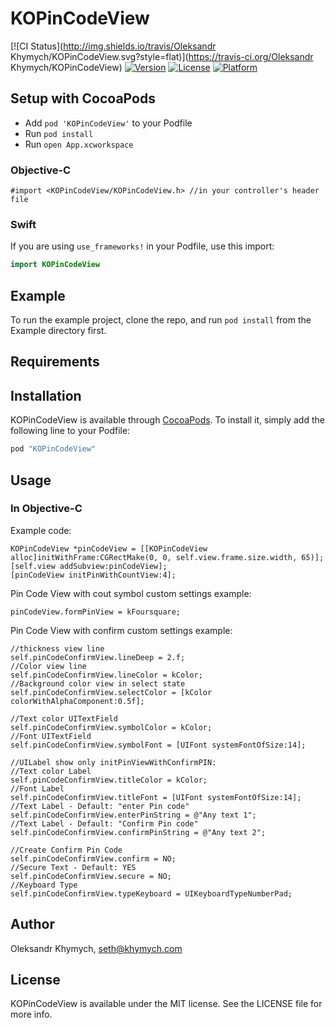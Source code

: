 # KOPinCodeView

[![CI Status](http://img.shields.io/travis/Oleksandr Khymych/KOPinCodeView.svg?style=flat)](https://travis-ci.org/Oleksandr Khymych/KOPinCodeView)
[![Version](https://img.shields.io/cocoapods/v/KOPinCodeView.svg?style=flat)](http://cocoapods.org/pods/KOPinCodeView)
[![License](https://img.shields.io/cocoapods/l/KOPinCodeView.svg?style=flat)](http://cocoapods.org/pods/KOPinCodeView)
[![Platform](https://img.shields.io/cocoapods/p/KOPinCodeView.svg?style=flat)](http://cocoapods.org/pods/KOPinCodeView)

## Setup with CocoaPods
* Add ```pod 'KOPinCodeView'``` to your Podfile
* Run ```pod install```
* Run ```open App.xcworkspace```

### Objective-C
```objc 
#import <KOPinCodeView/KOPinCodeView.h> //in your controller's header file
``` 

### Swift
If you are using `use_frameworks!` in your Podfile, use this import:
```swift
import KOPinCodeView
```

## Example

To run the example project, clone the repo, and run `pod install` from the Example directory first.

## Requirements

## Installation

KOPinCodeView is available through [CocoaPods](http://cocoapods.org). To install
it, simply add the following line to your Podfile:

```ruby
pod "KOPinCodeView"
```
## Usage
### In Objective-C
Example code:
```objc
KOPinCodeView *pinCodeView = [[KOPinCodeView alloc]initWithFrame:CGRectMake(0, 0, self.view.frame.size.width, 65)];
[self.view addSubview:pinCodeView];
[pinCodeView initPinWithCountView:4];
```

Pin Code View with cout symbol custom settings example:
```objc
pinCodeView.formPinView = kFoursquare;
```
Pin Code View with confirm custom settings example:
```objc
//thickness view line
self.pinCodeConfirmView.lineDeep = 2.f;
//Color view line
self.pinCodeConfirmView.lineColor = kColor;
//Background color view in select state
self.pinCodeConfirmView.selectColor = [kColor colorWithAlphaComponent:0.5f];

//Text color UITextField
self.pinCodeConfirmView.symbolColor = kColor;
//Font UITextField
self.pinCodeConfirmView.symbolFont = [UIFont systemFontOfSize:14];

//UILabel show only initPinViewWithConfirmPIN:
//Text color Label
self.pinCodeConfirmView.titleColor = kColor;
//Font Label
self.pinCodeConfirmView.titleFont = [UIFont systemFontOfSize:14];
//Text Label - Default: "enter Pin code"
self.pinCodeConfirmView.enterPinString = @"Any text 1";
//Text Label - Default: "Confirm Pin code"
self.pinCodeConfirmView.confirmPinString = @"Any text 2";

//Create Confirm Pin Code
self.pinCodeConfirmView.confirm = NO;
//Secure Text - Default: YES
self.pinCodeConfirmView.secure = NO;
//Keyboard Type
self.pinCodeConfirmView.typeKeyboard = UIKeyboardTypeNumberPad;
```
## Author

Oleksandr Khymych, seth@khymych.com

## License
KOPinCodeView is available under the MIT license. See the LICENSE file for more info.